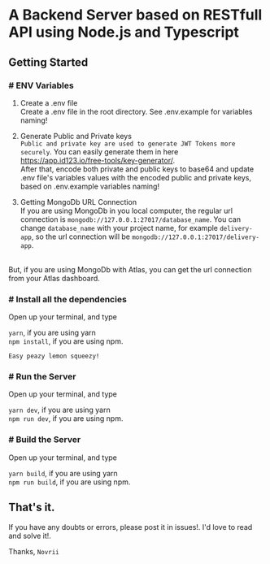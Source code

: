 

# A Backend Server based on RESTfull API using Node.js and Typescript

## Getting Started

### # ENV Variables
1. Create a .env file <br>
Create a .env file in the root directory. See .env.example for variables naming!

2. Generate Public and Private keys <br />
``Public and private key are used to generate JWT Tokens more securely``.
You can easily generate them in here <br />
https://app.id123.io/free-tools/key-generator/. <br />
After that, encode both private and public keys to base64 and update .env file's variables values with the encoded public and private keys, based on .env.example variables naming!

3. Getting MongoDb URL Connection <br>
If you are using MongoDb in you local computer, the regular url connection is ``mongodb://127.0.0.1:27017/database_name``. You can change ```database_name``` with your project name, for example ``delivery-app``, so the url connection will be ```mongodb://127.0.0.1:27017/delivery-app```. <br />
<br />
But, if you are using MongoDb with Atlas, you can get the url connection from your Atlas dashboard.

### # Install all the dependencies
Open up your terminal, and type <br >

```yarn```, if you are using yarn 
<br />
```npm install```, if you are using npm.

```Easy peazy lemon squeezy!```

### # Run the Server
Open up your terminal, and type <br >

```yarn dev```, if you are using yarn 
<br />
```npm run dev```, if you are using npm.

### # Build the Server
Open up your terminal, and type <br >

```yarn build```, if you are using yarn 
<br />
```npm run build```, if you are using npm.
<br>

## That's it.
If you have any doubts or errors, please post it in issues!. I'd love to read and solve it!.

Thanks, ``Novrii``
